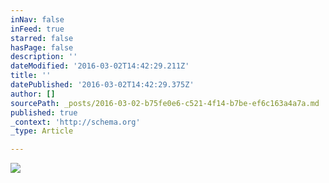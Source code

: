 ```yaml
---
inNav: false
inFeed: true
starred: false
hasPage: false
description: ''
dateModified: '2016-03-02T14:42:29.211Z'
title: ''
datePublished: '2016-03-02T14:42:29.375Z'
author: []
sourcePath: _posts/2016-03-02-b75fe0e6-c521-4f14-b7be-ef6c163a4a7a.md
published: true
_context: 'http://schema.org'
_type: Article

---
```

![](https://the-grid-user-content.s3-us-west-2.amazonaws.com/1153d2ef-32f9-48da-b344-dbcfed74c7cd.jpg)